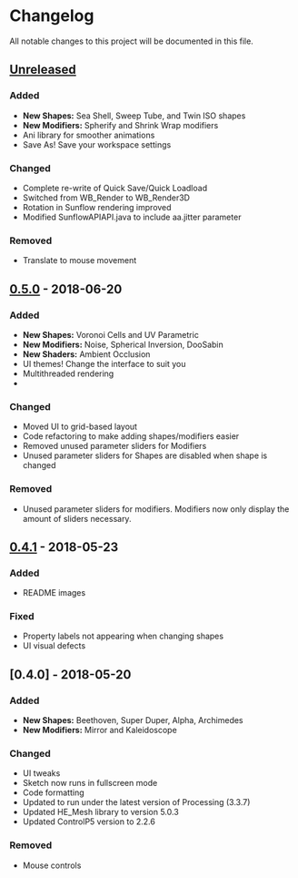 # Changelog
All notable changes to this project will be documented in this file.

## [Unreleased]
### Added
- __New Shapes:__ Sea Shell, Sweep Tube, and Twin ISO shapes
- __New Modifiers:__ Spherify and Shrink Wrap modifiers
- Ani library for smoother animations
- Save As! Save your workspace settings

### Changed
- Complete re-write of Quick Save/Quick Loadload
- Switched from WB_Render to WB_Render3D
- Rotation in Sunflow rendering improved
- Modified SunflowAPIAPI.java to include aa.jitter parameter

### Removed
- Translate to mouse movement

## [0.5.0] - 2018-06-20
### Added
- __New Shapes:__ Voronoi Cells and UV Parametric
- __New Modifiers:__ Noise, Spherical Inversion, DooSabin
- __New Shaders:__ Ambient Occlusion
- UI themes! Change the interface to suit you
- Multithreaded rendering
-
### Changed
- Moved UI to grid-based layout
- Code refactoring to make adding shapes/modifiers easier
- Removed unused parameter sliders for Modifiers
- Unused parameter sliders for Shapes are disabled when shape is changed

### Removed
- Unused parameter sliders for modifiers. Modifiers now only display the amount of sliders necessary.


## [0.4.1] - 2018-05-23
### Added
- README images

### Fixed
- Property labels not appearing when changing shapes
- UI visual defects


## [0.4.0] - 2018-05-20
### Added
- __New Shapes:__ Beethoven, Super Duper, Alpha, Archimedes
- __New Modifiers:__ Mirror and Kaleidoscope

### Changed
- UI tweaks
- Sketch now runs in fullscreen mode
- Code formatting
- Updated to run under the latest version of Processing (3.3.7)
- Updated HE_Mesh library to version 5.0.3
- Updated ControlP5 version to 2.2.6

### Removed
- Mouse controls

[Unreleased]: https://github.com/struct78/hemeshgui/compare/v0.5...HEAD
[0.5.0]: https://github.com/struct78/hemeshgui/compare/v0.4.1...v0.5
[0.4.1]: https://github.com/struct78/hemeshgui/compare/v0.4...v0.4.1
